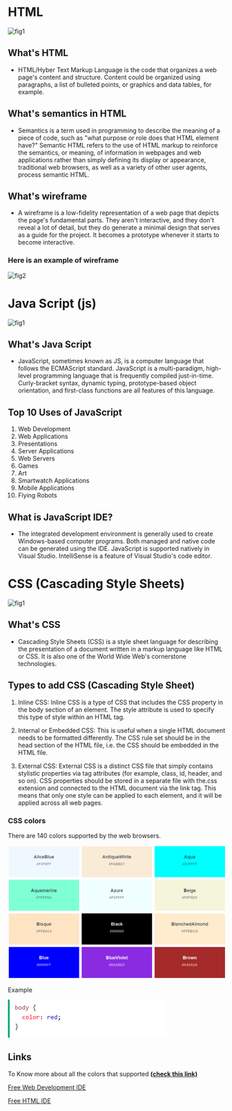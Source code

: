 # HTML 
![fig1](https://e3arabi.com/wp-content/uploads/2021/03/html-1.jpg)
## What's HTML 
* HTML/Hyber Text Markup Language is the code that organizes a web page's content and structure. Content could be organized using paragraphs, a list of bulleted points, or graphics and data tables, for example. 
## What's semantics in HTML
* Semantics is a term used in programming to describe the meaning of a piece of code, such as "what purpose or role does that HTML element have?"
Semantic HTML refers to the use of HTML markup to reinforce the semantics, or meaning, of information in webpages and web applications rather than simply defining its display or appearance, traditional web browsers, as well as a variety of other user agents, process semantic HTML.
## What's wireframe 
* A wireframe is a low-fidelity representation of a web page that depicts the page's fundamental parts. They aren't interactive, and they don't reveal a lot of detail, but they do generate a minimal design that serves as a guide for the project. It becomes a prototype whenever it starts to become interactive.

### Here is an example of wireframe 
![fig2](https://www.comentum.com/images/wireframes-sample/ecommerce/home.png)

# Java Script (js) 
![fig1](https://www.pragimtech.com/wp-content/uploads/2019/03/java-script.jpg)
## What's Java Script  
* JavaScript, sometimes known as JS, is a computer language that follows the ECMAScript standard. JavaScript is a multi-paradigm, high-level programming language that is frequently compiled just-in-time. Curly-bracket syntax, dynamic typing, prototype-based object orientation, and first-class functions are all features of this language.
## Top 10 Uses of JavaScript
<ol>
<li>Web Development</li>
<li>Web Applications</li>
<li>Presentations</li>
<li>Server Applications</li>
<li>Web Servers</li>
<li>Games</li>
<li>Art</li>
<li>Smartwatch Applications</li>
<li>Mobile Applications</li>
<li>Flying Robots</li>
</ol>

## What is JavaScript IDE? 
* The integrated development environment is generally used to create Windows-based computer programs. Both managed and native code can be generated using the IDE. JavaScript is supported natively in Visual Studio. IntelliSense is a feature of Visual Studio's code editor.


# CSS (Cascading Style Sheets) 
![fig1](https://www.freetutorialsplus.com/css-tutorial/images/css-illustration.png)
## What's CSS 
* Cascading Style Sheets (CSS) is a style sheet language for describing the presentation of a document written in a markup language like HTML or CSS. It is also one of the World Wide Web's cornerstone technologies.

## Types to add CSS (Cascading Style Sheet)
1. Inline CSS: Inline CSS is a type of CSS that includes the CSS property in the body section of an element. The style attribute is used to specify this type of style within an HTML tag.
2. Internal or Embedded CSS: This is useful when a single HTML document needs to be formatted differently. The CSS rule set should be in the head section of the HTML file, i.e. the CSS should be embedded in the HTML file.

3. External CSS: External CSS is a distinct CSS file that simply contains stylistic properties via tag attributes (for example, class, id, header, and so on). CSS properties should be stored in a separate file with the.css extension and connected to the HTML document via the link tag. This means that only one style can be applied to each element, and it will be applied across all web pages.

### CSS colors
There are 140 colors supported by the web browsers.

![fig2](https://github.com/Mohammad-01/reading-notes/raw/main/c.png)

Example 

![fig3](https://github.com/Mohammad-01/reading-notes/raw/main/ex.png)

## Links 
To Know more about all the colors that supported [**(check this link)**](https://www.w3schools.com/cssref/css_colors.asp)

[Free Web Development IDE ](https://tms-outsource.com/blog/posts/web-development-ide/)

[Free HTML IDE ](https://blog.capterra.com/best-free-html-editors/)



